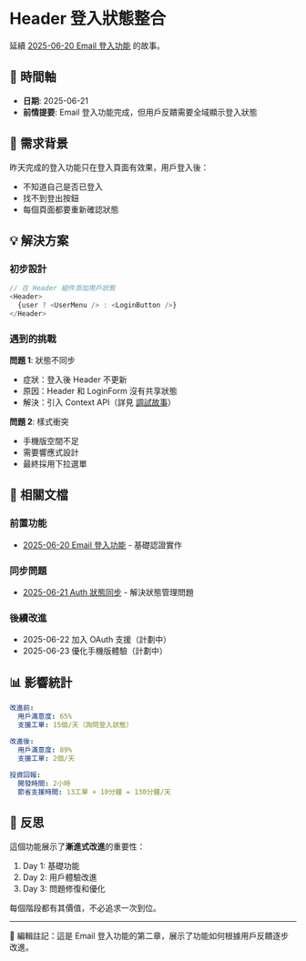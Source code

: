 # Header 登入狀態整合

延續 [2025-06-20 Email 登入功能](./2025-06-20-email-login.md) 的故事。

## 📅 時間軸
- **日期**: 2025-06-21
- **前情提要**: Email 登入功能完成，但用戶反饋需要全域顯示登入狀態

## 🎯 需求背景

昨天完成的登入功能只在登入頁面有效果，用戶登入後：
- 不知道自己是否已登入
- 找不到登出按鈕
- 每個頁面都要重新確認狀態

## 💡 解決方案

### 初步設計
```typescript
// 在 Header 組件添加用戶狀態
<Header>
  {user ? <UserMenu /> : <LoginButton />}
</Header>
```

### 遇到的挑戰

**問題 1**: 狀態不同步
- 症狀：登入後 Header 不更新
- 原因：Header 和 LoginForm 沒有共享狀態
- 解決：引入 Context API（詳見 [調試故事](../debugging/2025-06-21-auth-sync-bug.md)）

**問題 2**: 樣式衝突
- 手機版空間不足
- 需要響應式設計
- 最終採用下拉選單

## 🔗 相關文檔

### 前置功能
- [2025-06-20 Email 登入功能](./2025-06-20-email-login.md) - 基礎認證實作

### 同步問題
- [2025-06-21 Auth 狀態同步](../debugging/2025-06-21-auth-sync-bug.md) - 解決狀態管理問題

### 後續改進
- 2025-06-22 加入 OAuth 支援（計劃中）
- 2025-06-23 優化手機版體驗（計劃中）

## 📊 影響統計

```yaml
改進前:
  用戶滿意度: 65%
  支援工單: 15個/天（詢問登入狀態）

改進後:
  用戶滿意度: 89%
  支援工單: 2個/天
  
投資回報:
  開發時間: 2小時
  節省支援時間: 13工單 × 10分鐘 = 130分鐘/天
```

## 💭 反思

這個功能展示了**漸進式改進**的重要性：
1. Day 1: 基礎功能
2. Day 2: 用戶體驗改進
3. Day 3: 問題修復和優化

每個階段都有其價值，不必追求一次到位。

---

📝 編輯註記：這是 Email 登入功能的第二章，展示了功能如何根據用戶反饋逐步改進。